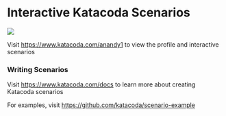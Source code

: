 # Interactive Katacoda Scenarios

[![](http://shields.katacoda.com/katacoda/anandy1/count.svg)](https://www.katacoda.com/anandy1 "Get your profile on Katacoda.com")

Visit https://www.katacoda.com/anandy1 to view the profile and interactive scenarios

### Writing Scenarios
Visit https://www.katacoda.com/docs to learn more about creating Katacoda scenarios

For examples, visit https://github.com/katacoda/scenario-example
